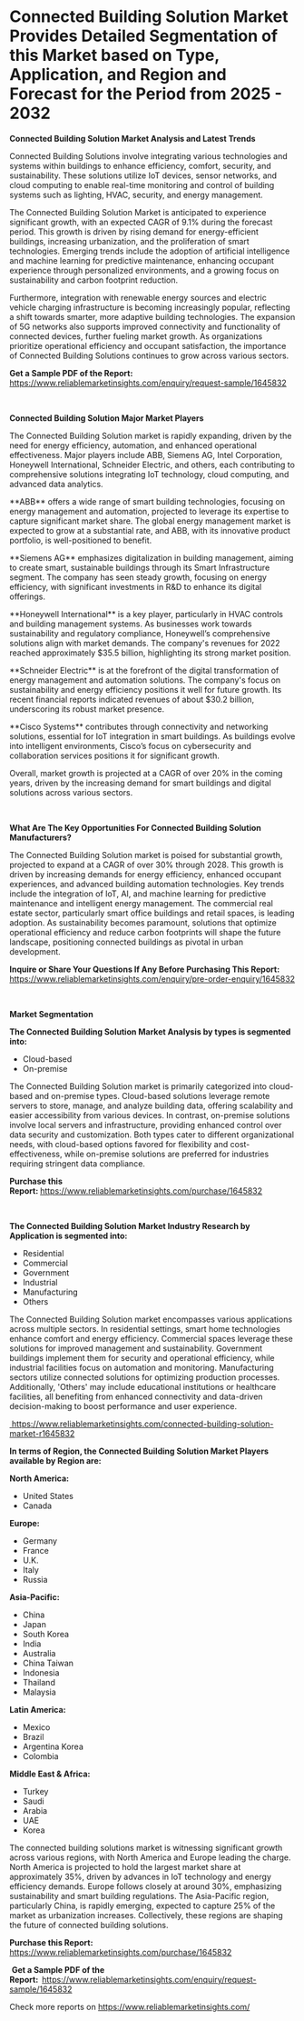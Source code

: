 <p><h1>Connected Building Solution Market Provides Detailed Segmentation of this Market based on Type, Application, and Region and Forecast for the Period from 2025 - 2032</h1></p><p><strong>Connected Building Solution Market Analysis and Latest Trends</strong></p>
<p><p>Connected Building Solutions involve integrating various technologies and systems within buildings to enhance efficiency, comfort, security, and sustainability. These solutions utilize IoT devices, sensor networks, and cloud computing to enable real-time monitoring and control of building systems such as lighting, HVAC, security, and energy management. </p><p>The Connected Building Solution Market is anticipated to experience significant growth, with an expected CAGR of 9.1% during the forecast period. This growth is driven by rising demand for energy-efficient buildings, increasing urbanization, and the proliferation of smart technologies. Emerging trends include the adoption of artificial intelligence and machine learning for predictive maintenance, enhancing occupant experience through personalized environments, and a growing focus on sustainability and carbon footprint reduction.</p><p>Furthermore, integration with renewable energy sources and electric vehicle charging infrastructure is becoming increasingly popular, reflecting a shift towards smarter, more adaptive building technologies. The expansion of 5G networks also supports improved connectivity and functionality of connected devices, further fueling market growth. As organizations prioritize operational efficiency and occupant satisfaction, the importance of Connected Building Solutions continues to grow across various sectors.</p></p>
<p><strong>Get a Sample PDF of the Report:&nbsp;</strong> <a href="https://www.reliablemarketinsights.com/enquiry/request-sample/1645832?utm_campaign=2728&utm_medium=2&utm_source=Github&utm_content=ia&utm_term=29032025&utm_id=connected-building-solution">https://www.reliablemarketinsights.com/enquiry/request-sample/1645832</a></p>
<p>&nbsp;</p>
<p><strong>Connected Building Solution Major Market Players</strong></p>
<p><p>The Connected Building Solution market is rapidly expanding, driven by the need for energy efficiency, automation, and enhanced operational effectiveness. Major players include ABB, Siemens AG, Intel Corporation, Honeywell International, Schneider Electric, and others, each contributing to comprehensive solutions integrating IoT technology, cloud computing, and advanced data analytics.</p><p>**ABB** offers a wide range of smart building technologies, focusing on energy management and automation, projected to leverage its expertise to capture significant market share. The global energy management market is expected to grow at a substantial rate, and ABB, with its innovative product portfolio, is well-positioned to benefit.</p><p>**Siemens AG** emphasizes digitalization in building management, aiming to create smart, sustainable buildings through its Smart Infrastructure segment. The company has seen steady growth, focusing on energy efficiency, with significant investments in R&D to enhance its digital offerings.</p><p>**Honeywell International** is a key player, particularly in HVAC controls and building management systems. As businesses work towards sustainability and regulatory compliance, Honeywell’s comprehensive solutions align with market demands. The company's revenues for 2022 reached approximately $35.5 billion, highlighting its strong market position.</p><p>**Schneider Electric** is at the forefront of the digital transformation of energy management and automation solutions. The company's focus on sustainability and energy efficiency positions it well for future growth. Its recent financial reports indicated revenues of about $30.2 billion, underscoring its robust market presence.</p><p>**Cisco Systems** contributes through connectivity and networking solutions, essential for IoT integration in smart buildings. As buildings evolve into intelligent environments, Cisco’s focus on cybersecurity and collaboration services positions it for significant growth.</p><p>Overall, market growth is projected at a CAGR of over 20% in the coming years, driven by the increasing demand for smart buildings and digital solutions across various sectors.</p></p>
<p>&nbsp;</p>
<p><strong>What Are The Key Opportunities For Connected Building Solution Manufacturers?</strong></p>
<p><p>The Connected Building Solution market is poised for substantial growth, projected to expand at a CAGR of over 30% through 2028. This growth is driven by increasing demands for energy efficiency, enhanced occupant experiences, and advanced building automation technologies. Key trends include the integration of IoT, AI, and machine learning for predictive maintenance and intelligent energy management. The commercial real estate sector, particularly smart office buildings and retail spaces, is leading adoption. As sustainability becomes paramount, solutions that optimize operational efficiency and reduce carbon footprints will shape the future landscape, positioning connected buildings as pivotal in urban development.</p></p>
<p><strong>Inquire or Share Your Questions If Any Before Purchasing This Report:</strong> <a href="https://www.reliablemarketinsights.com/enquiry/pre-order-enquiry/1645832?utm_campaign=2728&utm_medium=2&utm_source=Github&utm_content=ia&utm_term=29032025&utm_id=connected-building-solution">https://www.reliablemarketinsights.com/enquiry/pre-order-enquiry/1645832</a></p>
<p>&nbsp;</p>
<p><strong>Market Segmentation</strong></p>
<p><strong>The Connected Building Solution Market Analysis by types is segmented into:</strong></p>
<p><ul><li>Cloud-based</li><li>On-premise</li></ul></p>
<p><p>The Connected Building Solution market is primarily categorized into cloud-based and on-premise types. Cloud-based solutions leverage remote servers to store, manage, and analyze building data, offering scalability and easier accessibility from various devices. In contrast, on-premise solutions involve local servers and infrastructure, providing enhanced control over data security and customization. Both types cater to different organizational needs, with cloud-based options favored for flexibility and cost-effectiveness, while on-premise solutions are preferred for industries requiring stringent data compliance.</p></p>
<p><strong>Purchase this Report:&nbsp;</strong><a href="https://www.reliablemarketinsights.com/purchase/1645832?utm_campaign=2728&utm_medium=2&utm_source=Github&utm_content=ia&utm_term=29032025&utm_id=connected-building-solution">https://www.reliablemarketinsights.com/purchase/1645832</a></p>
<p>&nbsp;</p>
<p><strong>The Connected Building Solution Market Industry Research by Application is segmented into:</strong></p>
<p><ul><li>Residential</li><li>Commercial</li><li>Government</li><li>Industrial</li><li>Manufacturing</li><li>Others</li></ul></p>
<p><p>The Connected Building Solution market encompasses various applications across multiple sectors. In residential settings, smart home technologies enhance comfort and energy efficiency. Commercial spaces leverage these solutions for improved management and sustainability. Government buildings implement them for security and operational efficiency, while industrial facilities focus on automation and monitoring. Manufacturing sectors utilize connected solutions for optimizing production processes. Additionally, 'Others' may include educational institutions or healthcare facilities, all benefiting from enhanced connectivity and data-driven decision-making to boost performance and user experience.</p></p>
<p><a href="https://www.reliablemarketinsights.com/connected-building-solution-market-r1645832?utm_campaign=2728&utm_medium=2&utm_source=Github&utm_content=ia&utm_term=29032025&utm_id=connected-building-solution">&nbsp;https://www.reliablemarketinsights.com/connected-building-solution-market-r1645832</a></p>
<p><strong>In terms of Region, the Connected Building Solution Market Players available by Region are:</strong></p>
<p>
    <p> <strong> North America: </strong>
        <ul>
            <li>United States</li>
            <li>Canada</li>
        </ul>
        </p> 
    <p> <strong> Europe: </strong>
        <ul>
            <li>Germany</li>
            <li>France</li>
            <li>U.K.</li>
            <li>Italy</li>
            <li>Russia</li>
        </ul>
        </p> 
    <p> <strong> Asia-Pacific: </strong>
        <ul>
            <li>China</li>
            <li>Japan</li>
            <li>South Korea</li>
            <li>India</li>
            <li>Australia</li>
            <li>China Taiwan</li>
            <li>Indonesia</li>
            <li>Thailand</li>
            <li>Malaysia</li>
        </ul>
        </p> 
    <p> <strong> Latin America: </strong>
        <ul>
            <li>Mexico</li>
            <li>Brazil</li>
            <li>Argentina Korea</li>
            <li>Colombia</li>
        </ul>
        </p> 
    <p> <strong> Middle East & Africa: </strong>
        <ul>
            <li>Turkey</li>
            <li>Saudi</li>
            <li>Arabia</li>
            <li>UAE</li>
            <li>Korea</li>
        </ul>
    </p>
    </p>
<p><p>The connected building solutions market is witnessing significant growth across various regions, with North America and Europe leading the charge. North America is projected to hold the largest market share at approximately 35%, driven by advances in IoT technology and energy efficiency demands. Europe follows closely at around 30%, emphasizing sustainability and smart building regulations. The Asia-Pacific region, particularly China, is rapidly emerging, expected to capture 25% of the market as urbanization increases. Collectively, these regions are shaping the future of connected building solutions.</p></p>
<p><strong>Purchase this Report: </strong><a href="https://www.reliablemarketinsights.com/purchase/1645832?utm_campaign=2728&utm_medium=2&utm_source=Github&utm_content=ia&utm_term=29032025&utm_id=connected-building-solution">https://www.reliablemarketinsights.com/purchase/1645832</a></p>
<p>&nbsp;<strong>Get a Sample PDF of the Report:&nbsp;&nbsp;</strong><a href="https://www.reliablemarketinsights.com/enquiry/request-sample/1645832?utm_campaign=2728&utm_medium=2&utm_source=Github&utm_content=ia&utm_term=29032025&utm_id=connected-building-solution">https://www.reliablemarketinsights.com/enquiry/request-sample/1645832</a></p>
<p><strong></strong></p>
<p>Check more reports on <a href="https://www.reliablemarketinsights.com/?utm_campaign=2728&utm_medium=2&utm_source=Github&utm_content=ia&utm_term=29032025&utm_id=connected-building-solution">https://www.reliablemarketinsights.com/</a></p>